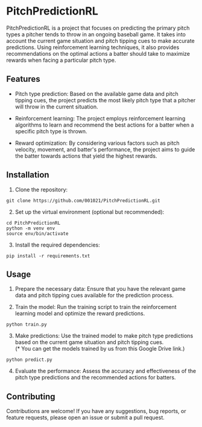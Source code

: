 # PitchPredictionRL
PitchPredictionRL is a project that focuses on predicting the primary pitch types a pitcher tends to throw in an ongoing baseball game. It takes into account the current game situation and pitch tipping cues to make accurate predictions. Using reinforcement learning techniques, it also provides recommendations on the optimal actions a batter should take to maximize rewards when facing a particular pitch type.

## Features
* Pitch type prediction: Based on the available game data and pitch tipping cues, the project predicts the most likely pitch type that a pitcher will throw in the current situation.

* Reinforcement learning: The project employs reinforcement learning algorithms to learn and recommend the best actions for a batter when a specific pitch type is thrown.

* Reward optimization: By considering various factors such as pitch velocity, movement, and batter's performance, the project aims to guide the batter towards actions that yield the highest rewards.

## Installation
1. Clone the repository:
```
git clone https://github.com/001021/PitchPredictionRL.git
```

2. Set up the virtual environment (optional but recommended):
```
cd PitchPredictionRL
python -m venv env
source env/bin/activate
```

3. Install the required dependencies:
```
pip install -r requirements.txt
```

## Usage
1. Prepare the necessary data: Ensure that you have the relevant game data and pitch tipping cues available for the prediction process.

2. Train the model: Run the training script to train the reinforcement learning model and optimize the reward predictions.

```
python train.py
```

3. Make predictions: Use the trained model to make pitch type predictions based on the current game situation and pitch tipping cues.  
(* You can get the models trained by us from this Google Drive link.)
```
python predict.py
```
4. Evaluate the performance: Assess the accuracy and effectiveness of the pitch type predictions and the recommended actions for batters.

## Contributing
Contributions are welcome! If you have any suggestions, bug reports, or feature requests, please open an issue or submit a pull request.
